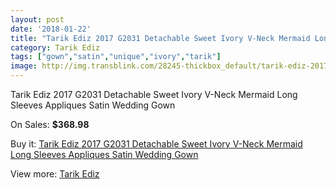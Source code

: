 ```yaml
---
layout: post
date: '2018-01-22'
title: "Tarik Ediz 2017 G2031 Detachable Sweet Ivory V-Neck Mermaid Long Sleeves Appliques Satin Wedding Gown"
category: Tarik Ediz
tags: ["gown","satin","unique","ivory","tarik"]
image: http://img.transblink.com/28245-thickbox_default/tarik-ediz-2017-g2031-detachable-sweet-ivory-v-neck-mermaid-long-sleeves-appliques-satin-wedding-gown.jpg
---
```

Tarik Ediz 2017 G2031 Detachable Sweet Ivory V-Neck Mermaid Long Sleeves Appliques Satin Wedding Gown

On Sales: **$368.98**
<a href="https://www.transblink.com/en/tarik-ediz/9241-tarik-ediz-2017-g2031-detachable-sweet-ivory-v-neck-mermaid-long-sleeves-appliques-satin-wedding-gown.html"><amp-img layout="responsive" width="600" height="600" src="//img.transblink.com/28245-thickbox_default/tarik-ediz-2017-g2031-detachable-sweet-ivory-v-neck-mermaid-long-sleeves-appliques-satin-wedding-gown.jpg" alt="Tarik Ediz 2017 G2031 Detachable Sweet Ivory V-Neck Mermaid Long Sleeves Appliques Satin Wedding Gown 0" /></a>
<a href="https://www.transblink.com/en/tarik-ediz/9241-tarik-ediz-2017-g2031-detachable-sweet-ivory-v-neck-mermaid-long-sleeves-appliques-satin-wedding-gown.html"><amp-img layout="responsive" width="600" height="600" src="//img.transblink.com/28247-thickbox_default/tarik-ediz-2017-g2031-detachable-sweet-ivory-v-neck-mermaid-long-sleeves-appliques-satin-wedding-gown.jpg" alt="Tarik Ediz 2017 G2031 Detachable Sweet Ivory V-Neck Mermaid Long Sleeves Appliques Satin Wedding Gown 1" /></a>
<a href="https://www.transblink.com/en/tarik-ediz/9241-tarik-ediz-2017-g2031-detachable-sweet-ivory-v-neck-mermaid-long-sleeves-appliques-satin-wedding-gown.html"><amp-img layout="responsive" width="600" height="600" src="//img.transblink.com/28246-thickbox_default/tarik-ediz-2017-g2031-detachable-sweet-ivory-v-neck-mermaid-long-sleeves-appliques-satin-wedding-gown.jpg" alt="Tarik Ediz 2017 G2031 Detachable Sweet Ivory V-Neck Mermaid Long Sleeves Appliques Satin Wedding Gown 2" /></a>

Buy it: [Tarik Ediz 2017 G2031 Detachable Sweet Ivory V-Neck Mermaid Long Sleeves Appliques Satin Wedding Gown](https://www.transblink.com/en/tarik-ediz/9241-tarik-ediz-2017-g2031-detachable-sweet-ivory-v-neck-mermaid-long-sleeves-appliques-satin-wedding-gown.html "Tarik Ediz 2017 G2031 Detachable Sweet Ivory V-Neck Mermaid Long Sleeves Appliques Satin Wedding Gown")

View more: [Tarik Ediz](https://www.transblink.com/en/80-tarik-ediz "Tarik Ediz")